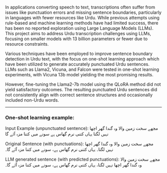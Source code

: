 In applications converting speech to text, transcriptions often suffer from issues like punctuation errors and missing sentence boundaries, particularly in languages with fewer resources like Urdu. While previous attempts using rule-based and machine learning methods have had limited success, there has been no reported exploration using Large Language Models (LLMs). This project aims to address Urdu transcription challenges using LLMs, focusing on smaller models with 13 billion parameters or fewer due to resource constraints.


Various techniques have been employed to improve sentence boundary detection in Urdu text, with the focus on one-shot learning approach which have been utilized to generate accurately punctuated Urdu sentences. LLMs such as Llama2, Vicuna, and Falcon were tested in one-shot learning experiments, with Vicuna 13b model yielding the most promising results.


However, fine-tuning the Llama2-7b model using the QLoRA method did not yield satisfactory outcomes. The resulting punctuated Urdu sentences did not consistently align with correct sentence structures and occasionally included non-Urdu words.

_______________________________________________________________________________________________________________________________________

### One-shot learning example:

Input Example (unpunctuated sentence):
مجھے سخت زمین والا وہ گندا گھر اچھا نہیں لگتا یہاں کتنی نرم گھاس ہے سونے میں کتنا مزہ آئے گا

Original Sentence (with punctuations):
مجھے سخت زمین والا وہ گندا گھر اچھا نہیں لگتا۔ یہاں کتنی نرم گھاس ہے، سونے میں کتنا مزہ آئے گا۔

LLM generated sentence (with predicted punctuations):
مجھے سخت زمین والا وہ گندا گھر اچھا نہیں لگتا، یہاں کتنی نرم گھاس ہے، سونے میں کتنا مزہ آئے گا۔
